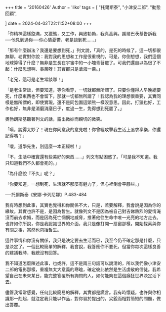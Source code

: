 <!-- Google tag (gtag.js) -->
<script async src="https://www.googletagmanager.com/gtag/js?id=G-GMSTCBCHEG"></script>
<script>
  window.dataLayer = window.dataLayer || [];
  function gtag(){dataLayer.push(arguments);}
  gtag('js', new Date());

  gtag('config', 'G-GMSTCBCHEG');
</script>

+++
title = '20160426'
Author = 'liko'
tags = [
    "托爾斯泰",
    "小津安二郎",
    "動態回顧",
    
]
date = 2024-04-02T22:11:52+08:00
+++
  

「你精神這樣飽滿，又獵熊，又工作，興致勃勃，我真高興。謝爾巴茨基告訴我──他見到過你──你心情憂鬱，老是談到死......」

「那有什麼辦法？我還是要想到死，」列文說，「真的，是死的時候了。這一切都很無聊。老實對你說：我對我的思想和工作是很重視的，可是，你倒想想，我們這個地球算得了什麼？無非是生長在宇宙中的一小塊青苔罷了。可我們還自以為很了不起：什麼思想啊、事業呀！其實都只是滄海一粟。」

「老兄，這可是老生常談哪！」

「是老生常談，但要知道，等你看穿，一切就都無所謂了。只要你懂得人早晚總要死，什麼東西也不會留下，那就一切都無所謂了！我認為我的理想很重要，其實同樣是無所謂的，即使實現，還不是同包圍這頭熊一樣沒意思。因此，打獵也好，工作也好，無非是消磨消磨日子，度過一生，免得想到死罷了。」

奧勃朗斯基聽著列文的話，露出微妙而親切的微笑。

「嗬，說得太妙了！現在你同意我的意見啦！你曾經攻擊我生活上追求享樂，你還記得嗎？」

「噯，道學先生，別這麼一本正經啦！」

「不，生活中確實還有些美好的東西......」列文有點困惑了。「可是我不知道。我只知道我們不久都會死的。」

「為什麼說『不久』呢？」

「你要知道，一想到死，生活就不那麼有魅力了，但心裡倒會平靜些。」

  

──托爾斯泰《安娜‧卡列尼娜》P.483-484

  

我有時想到此事，其實也覺得和你關係不大，只是，若要解釋，我會說是因為你的緣故。其實也許不是，是因為哲生。就像列文不是因為被自己對吉娣熱烈的愛情淹沒而前去求婚，而是因為死亡惘惘地威脅，推著他往生命中唯一光亮的地方走去。也許如你所說，你是我認識世界的介面，我只是像打開一扇窗那樣，開始探索與你有關之事，當然也包括哲生。

這件事情和你沒有關係，我只是決定要去生活而已，我至今仍不確定那是什麼，只是決定了。一個比較簡單的解釋，我會說，我答應你不要死，但當你每次這樣良善的建議我時，我總沒有回答。

我不知道怎麼陳述此事，也或許，這不是兩三句話可以說清的，所以我們像小津安二郎的電影那樣，重複無太大意義的寒暄，確定彼此依然是生活虔敬的信徒。我希望自己在未來某日，能完整答覆所有詢問的人，如何能夠在這個癲狂世界決定活下去。

儘管我常常感覺，任何比較簡易的解釋，其實都是謊言。我有時懷疑，也許與你相識那一刻起，就注定我只能以作品，對你習於提出的，尖銳而相對簡短的問題，做出答覆。